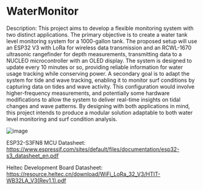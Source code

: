 # WaterMonitor
Description: This project aims to develop a flexible monitoring system with two distinct applications. The primary objective is to create a water tank level monitoring system for a 1000-gallon tank. The proposed setup will use an ESP32 V3 with LoRa for wireless data transmission and an RCWL-1670 ultrasonic rangefinder for depth measurements, transmitting data to a NUCLEO microcontroller with an OLED display. The system is designed to update every 10 minutes or so, providing reliable information for water usage tracking while conserving power.
A secondary goal is to adapt the system for tide and wave tracking, enabling it to monitor surf conditions by capturing data on tides and wave activity. This configuration would involve higher-frequency measurements, and potentially some hardware modifications to allow the system to deliver real-time insights on tidal changes and wave patterns. By designing with both applications in mind, this project intends to produce a modular solution adaptable to both water level monitoring and surf condition analysis.

![image](https://github.com/user-attachments/assets/d556eb2f-8c26-49ae-8807-d0ea97859ae5)


ESP32-S3FN8 MCU Datasheet:
https://www.espressif.com/sites/default/files/documentation/esp32-s3_datasheet_en.pdf

Heltec Development Board Datasheet: 
https://resource.heltec.cn/download/WiFi_LoRa_32_V3/HTIT-WB32LA_V3(Rev1.1).pdf
